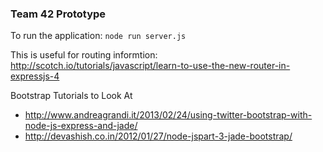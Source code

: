### Team 42 Prototype
To run the application:
```node run server.js```

This is useful for routing informtion: http://scotch.io/tutorials/javascript/learn-to-use-the-new-router-in-expressjs-4

Bootstrap Tutorials to Look At
* http://www.andreagrandi.it/2013/02/24/using-twitter-bootstrap-with-node-js-express-and-jade/
* http://devashish.co.in/2012/01/27/node-jspart-3-jade-bootstrap/